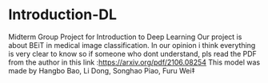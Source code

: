 # Introduction-DL
Midterm Group Project for Introduction to Deep Learning
Our project is about BEiT in medical image classification. 
In our opinion i think everything is very clear to know so if someone who dont understand, pls read the PDF from the author in this link :https://arxiv.org/pdf/2106.08254
This model was made by Hangbo Bao, Li Dong, Songhao Piao, Furu Wei‡ 
